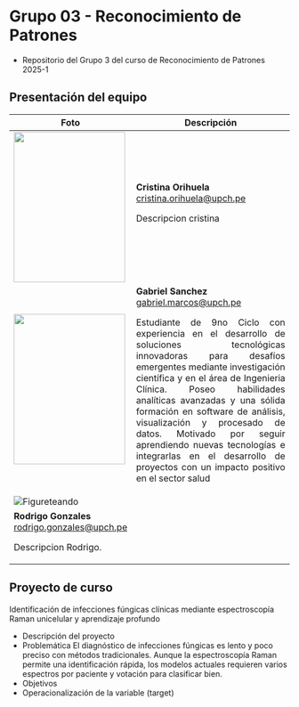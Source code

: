 # Grupo 03 - Reconocimiento de Patrones

- Repositorio del Grupo 3 del curso de Reconocimiento de Patrones 2025-1

## Presentación del equipo
| Foto  | Descripción |
|-------|------------|
|<image src="https://github.com/MariaCristinaOrihuelaFlores/grupo03_RPatrones_2025_I/blob/main/Challenges/Integrantes/20202517_ORIHUELA_FLORES_MARIA_CRISTINA (1).png" width="200px" height="270px">| **Cristina Orihuela**<br>cristina.orihuela@upch.pe<br> <p align="justify"> Descripcion cristina</p>|
|<image src="https://github.com/MariaCristinaOrihuelaFlores/grupo03_RPatrones_2025_I/blob/main/Challenges/Integrantes/Firefly 20250120222401.png" width="200px" height="270px">| **Gabriel Sanchez**<br>gabriel.marcos@upch.pe<br> <p align="justify"> Estudiante de 9no Ciclo con experiencia en el desarrollo de soluciones tecnológicas innovadoras para desafíos emergentes mediante investigación científica y en el área de Ingenieria Clínica. Poseo habilidades analíticas avanzadas y una sólida formación en software de análisis, visualización y procesado de datos. Motivado por seguir aprendiendo nuevas tecnologías  e integrarlas en el desarrollo de proyectos con un impacto positivo en el sector salud </p>|
|![Figureteando](https://github.com/user-attachments/assets/27cb749f-98c4-410e-8bc6-8e3e4aba4c83)
| **Rodrigo Gonzales**<br>rodrigo.gonzales@upch.pe<br> <p align="justify"> Descripcion Rodrigo. </p>|

## Proyecto de curso
Identificación de infecciones fúngicas clínicas mediante espectroscopía Raman unicelular y aprendizaje profundo
- Descripción del proyecto  
- Problemática
  El diagnóstico de infecciones fúngicas es lento y poco preciso con métodos tradicionales. Aunque la espectroscopía Raman permite una identificación rápida, los modelos actuales requieren varios espectros por paciente y votación para clasificar bien.
- Objetivos  
- Operacionalización de la variable (target)
